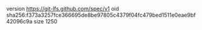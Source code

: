version https://git-lfs.github.com/spec/v1
oid sha256:f373a3257fce366695de8be97805c4379f04fc479bed1511e0eae9bf42096c9a
size 1250
